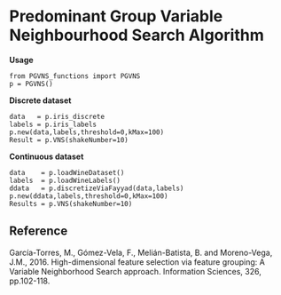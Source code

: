 # Predominant Group Variable Neighbourhood Search Algorithm

**Usage**
```
from PGVNS_functions import PGVNS
p = PGVNS()
```
**Discrete dataset**
```
data   = p.iris_discrete
labels = p.iris_labels
p.new(data,labels,threshold=0,kMax=100)
Result = p.VNS(shakeNumber=10)
```

**Continuous dataset**

```
data    = p.loadWineDataset()
labels  = p.loadWineLabels()
ddata   = p.discretizeViaFayyad(data,labels)
p.new(ddata,labels,threshold=0,kMax=100)
Results = p.VNS(shakeNumber=10)
```

**Reference**
-----------------------------------------
García-Torres, M., Gómez-Vela, F., Melián-Batista, B. and Moreno-Vega, J.M., 2016. High-dimensional feature selection via feature grouping: A Variable Neighborhood Search approach. Information Sciences, 326, pp.102-118.
